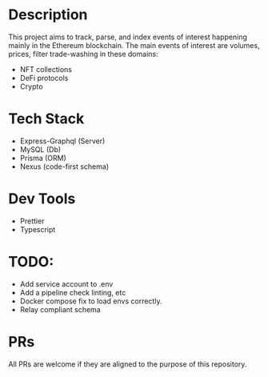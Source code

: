 # Description

This project aims to track, parse, and index events of interest
happening mainly in the Ethereum blockchain. The main events of
interest are volumes, prices, filter trade-washing in these domains:

- NFT collections
- DeFi protocols
- Crypto

# Tech Stack

- Express-Graphql (Server)
- MySQL (Db)
- Prisma (ORM)
- Nexus (code-first schema)

# Dev Tools

- Prettier
- Typescript

# TODO:

- Add service account to .env
- Add a pipeline check linting, etc
- Docker compose fix to load envs correctly.
- Relay compliant schema

# PRs

All PRs are welcome if they are aligned to the
purpose of this repository.
